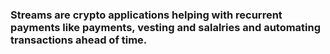 ### Streams are crypto applications helping with recurrent payments like payments, vesting and salalries and automating transactions ahead of time. 

